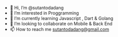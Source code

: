 - 👋 Hi, I’m @sutantodadang
- 👀 I’m interested in Proggramming
- 🌱 I’m currently learning Javascript , Dart & Golang
- 💞️ I’m looking to collaborate on Mobile & Back End
- 📫 How to reach me sutantodadang@gmail.com

<!---
sutantodadang/sutantodadang is a ✨ special ✨ repository because its `README.md` (this file) appears on your GitHub profile.
You can click the Preview link to take a look at your changes.
--->
